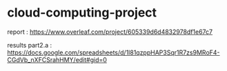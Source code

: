 # cloud-computing-project

report : https://www.overleaf.com/project/605339d6d4832978df1e67c7

results part2.a : https://docs.google.com/spreadsheets/d/1l81qzppHAP3Sqr1R7zs9MRoF4-CGdVb_nXFCSrahHMY/edit#gid=0
